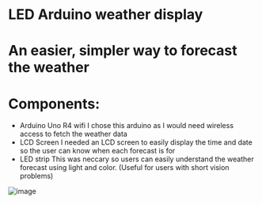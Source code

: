 # LED Arduino weather display

# An easier, simpler way to forecast the weather

# Components:

- Arduino Uno R4 wifi
  I chose this arduino as I would need wireless access to fetch the weather data
- LCD Screen
  I needed an LCD screen to easily display the time and date so the user can know when each forecast is for
- LED strip
  This was neccary so users can easily understand the weather forecast using light and color. (Useful for users with short vision problems)

![image](https://github.com/mahoneybj/arduino-weather/assets/65274137/b06cbdd3-c2a3-44c0-b569-03e52093989a)
